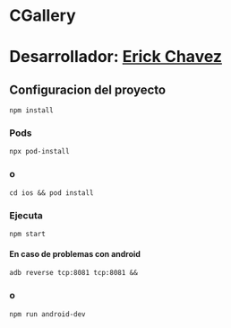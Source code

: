 # CGallery

# Desarrollador: [Erick Chavez](https://github.com/EriickChavez)

##  Configuracion del proyecto

```
npm install
```
### Pods
```
npx pod-install
```
### o
```
cd ios && pod install
```

### Ejecuta

```
npm start
```

#### En caso de problemas con android
```
adb reverse tcp:8081 tcp:8081 &&
```
### o 
```
npm run android-dev
```
